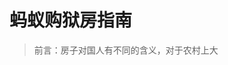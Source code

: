 # 蚂蚁购狱房指南

> 前言：房子对国人有不同的含义，对于农村上大

<!--stackedit_data:
eyJoaXN0b3J5IjpbNzc3MjIxOTA4LDIxMzUwMjUwNjMsMTg1NT
U1MjA2MF19
-->